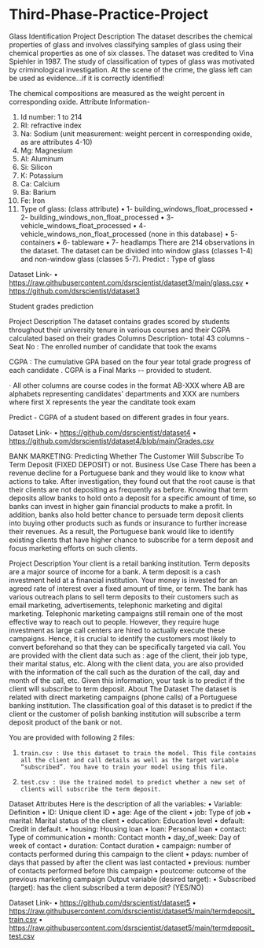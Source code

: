 # Third-Phase-Practice-Project

Glass Identification
Project Description
The dataset describes the chemical properties of glass and involves classifying samples of glass using their chemical properties as one of six classes. The dataset was credited to Vina Spiehler in 1987. The study of classification of types of glass was motivated by criminological investigation. At the scene of the crime, the glass left can be used as evidence...if it is correctly identified!

The chemical compositions are measured as the weight percent in corresponding oxide.
Attribute Information-
1.	 Id number: 1 to 214
2.	 RI: refractive index
3.	Na: Sodium (unit measurement: weight percent in corresponding oxide, as are attributes 4-10)
4.	Mg: Magnesium
5.	Al: Aluminum
6.	Si: Silicon
7.	K: Potassium
8.	Ca: Calcium
9.	Ba: Barium
10.	Fe: Iron
11.	Type of glass: (class attribute)
•	1- building_windows_float_processed
•	2- building_windows_non_float_processed
•	3- vehicle_windows_float_processed
•	4- vehicle_windows_non_float_processed (none in this database)
•	5- containers
•	6- tableware
•	7- headlamps
There are 214 observations in the dataset. The dataset can be divided into window glass (classes 1-4) and non-window glass (classes 5-7). 
Predict : Type of glass

Dataset Link-
•	https://raw.githubusercontent.com/dsrscientist/dataset3/main/glass.csv
•	https://github.com/dsrscientist/dataset3

Student grades prediction

Project Description
The dataset contains grades scored by students throughout their university tenure in various courses and their CGPA calculated based on their grades
Columns Description-  total 43 columns
-Seat No : The enrolled number of candidate that took the exams

CGPA : The cumulative GPA based on the four year total grade progress of each candidate . CGPA is a Final Marks -- provided to student.
 
· All other columns are course codes in the format AB-XXX where AB are alphabets representing candidates' departments and XXX are numbers where first X represents the year the canditate took exam

 
Predict - CGPA of a student based on different grades in four years.

Dataset Link-
•  https://github.com/dsrscientist/dataset4
•  https://github.com/dsrscientist/dataset4/blob/main/Grades.csv






BANK MARKETING: Predicting Whether The Customer Will Subscribe To Term Deposit (FIXED DEPOSIT) or not.
Business Use Case
There has been a revenue decline for a Portuguese bank and they would like to know what actions to take. After investigation, they found out that the root cause is that their clients are not depositing as frequently as before. Knowing that term deposits allow banks to hold onto a deposit for a specific amount of time, so banks can invest in higher gain financial products to make a profit. In addition, banks also hold better chance to persuade term deposit clients into buying other products such as funds or insurance to further increase their revenues. As a result, the Portuguese bank would like to identify existing clients that have higher chance to subscribe for a term deposit and focus marketing efforts on such clients.

Project Description
Your client is a retail banking institution. Term deposits are a major source of income for a bank. A term deposit is a cash investment held at a financial institution. Your money is invested for an agreed rate of interest over a fixed amount of time, or term. The bank has various outreach plans to sell term deposits to their customers such as email marketing, advertisements, telephonic marketing and digital marketing. Telephonic marketing campaigns still remain one of the most effective way to reach out to people. However, they require huge investment as large call centers are hired to actually execute these campaigns. Hence, it is crucial to identify the customers most likely to convert beforehand so that they can be specifically targeted via call.
You are provided with the client data such as : age of the client, their job type, their marital status, etc. Along with the client data, you are also provided with the information of the call such as the duration of the call, day and month of the call, etc. Given this information, your task is to predict if the client will subscribe to term deposit.
About The Dataset
The dataset is related with direct marketing campaigns (phone calls) of a Portuguese banking institution. The classification goal of this dataset is to predict if the client or the customer of polish banking institution will subscribe a term deposit product of the bank or not. 



You are provided with following 2 files:
1.     train.csv : Use this dataset to train the model. This file contains all the client and call details as well as the target variable “subscribed”. You have to train your model using this file.
2.     test.csv : Use the trained model to predict whether a new set of clients will subscribe the term deposit.
 
Dataset Attributes
Here is the description of all the variables:
•	Variable: Definition
•	ID: Unique client ID
•	age: Age of the client
•	job: Type of job
•	marital: Marital status of the client
•	education: Education level
•	default: Credit in default.
•	housing: Housing loan
•	loan: Personal loan
•	contact: Type of communication
•	month: Contact month
•	day_of_week: Day of week of contact
•	duration: Contact duration
•	campaign: number of contacts performed during this campaign to the client
•	pdays: number of days that passed by after the client was last contacted
•	previous: number of contacts performed before this campaign
•	poutcome: outcome of the previous marketing campaign
Output variable (desired target):
•	Subscribed (target): has the client subscribed a term deposit? (YES/NO)



Dataset Link-
•	https://github.com/dsrscientist/dataset5
•	https://raw.githubusercontent.com/dsrscientist/dataset5/main/termdeposit_train.csv
•	https://raw.githubusercontent.com/dsrscientist/dataset5/main/termdeposit_test.csv
